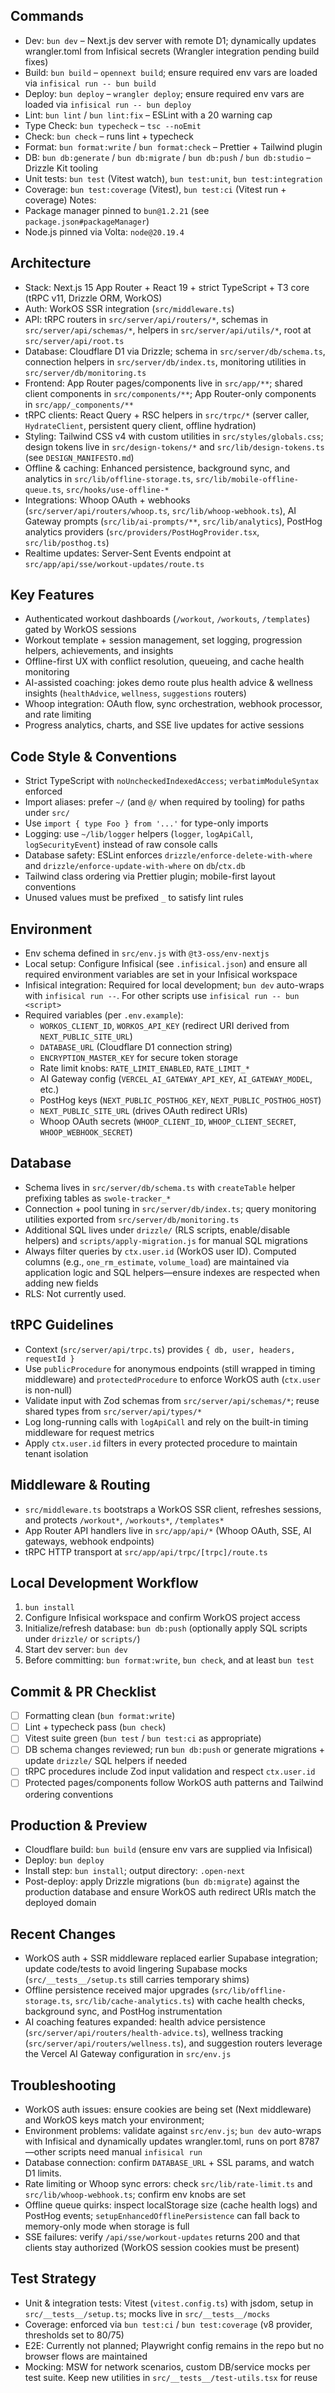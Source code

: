 ## Commands

- Dev: `bun dev` – Next.js dev server with remote D1; dynamically updates wrangler.toml from Infisical secrets (Wrangler integration pending build fixes)
- Build: `bun build` – `opennext build`; ensure required env vars are loaded via `infisical run -- bun build`
- Deploy: `bun deploy` – `wrangler deploy`; ensure required env vars are loaded via `infisical run -- bun deploy`
- Lint: `bun lint` / `bun lint:fix` – ESLint with a 20 warning cap
- Type Check: `bun typecheck` – `tsc --noEmit`
- Check: `bun check` – runs lint + typecheck
- Format: `bun format:write` / `bun format:check` – Prettier + Tailwind plugin
- DB: `bun db:generate` / `bun db:migrate` / `bun db:push` / `bun db:studio` – Drizzle Kit tooling
- Unit tests: `bun test` (Vitest watch), `bun test:unit`, `bun test:integration`
- Coverage: `bun test:coverage` (Vitest), `bun test:ci` (Vitest run + coverage)
  Notes:
- Package manager pinned to `bun@1.2.21` (see `package.json#packageManager`)
- Node.js pinned via Volta: `node@20.19.4`

## Architecture

- Stack: Next.js 15 App Router + React 19 + strict TypeScript + T3 core (tRPC v11, Drizzle ORM, WorkOS)
- Auth: WorkOS SSR integration (`src/middleware.ts`)
- API: tRPC routers in `src/server/api/routers/*`, schemas in `src/server/api/schemas/*`, helpers in `src/server/api/utils/*`, root at `src/server/api/root.ts`
- Database: Cloudflare D1 via Drizzle; schema in `src/server/db/schema.ts`, connection helpers in `src/server/db/index.ts`, monitoring utilities in `src/server/db/monitoring.ts`
- Frontend: App Router pages/components live in `src/app/**`; shared client components in `src/components/**`; App Router-only components in `src/app/_components/**`
- tRPC clients: React Query + RSC helpers in `src/trpc/*` (server caller, `HydrateClient`, persistent query client, offline hydration)
- Styling: Tailwind CSS v4 with custom utilities in `src/styles/globals.css`; design tokens live in `src/design-tokens/*` and `src/lib/design-tokens.ts` (see `DESIGN_MANIFESTO.md`)
- Offline & caching: Enhanced persistence, background sync, and analytics in `src/lib/offline-storage.ts`, `src/lib/mobile-offline-queue.ts`, `src/hooks/use-offline-*`
- Integrations: Whoop OAuth + webhooks (`src/server/api/routers/whoop.ts`, `src/lib/whoop-webhook.ts`), AI Gateway prompts (`src/lib/ai-prompts/**`, `src/lib/analytics`), PostHog analytics providers (`src/providers/PostHogProvider.tsx`, `src/lib/posthog.ts`)
- Realtime updates: Server-Sent Events endpoint at `src/app/api/sse/workout-updates/route.ts`

## Key Features

- Authenticated workout dashboards (`/workout`, `/workouts`, `/templates`) gated by WorkOS sessions
- Workout template + session management, set logging, progression helpers, achievements, and insights
- Offline-first UX with conflict resolution, queueing, and cache health monitoring
- AI-assisted coaching: jokes demo route plus health advice & wellness insights (`healthAdvice`, `wellness`, `suggestions` routers)
- Whoop integration: OAuth flow, sync orchestration, webhook processor, and rate limiting
- Progress analytics, charts, and SSE live updates for active sessions

## Code Style & Conventions

- Strict TypeScript with `noUncheckedIndexedAccess`; `verbatimModuleSyntax` enforced
- Import aliases: prefer `~/` (and `@/` when required by tooling) for paths under `src/`
- Use `import { type Foo } from '...'` for type-only imports
- Logging: use `~/lib/logger` helpers (`logger`, `logApiCall`, `logSecurityEvent`) instead of raw console calls
- Database safety: ESLint enforces `drizzle/enforce-delete-with-where` and `drizzle/enforce-update-with-where` on `db`/`ctx.db`
- Tailwind class ordering via Prettier plugin; mobile-first layout conventions
- Unused values must be prefixed `_` to satisfy lint rules

## Environment

- Env schema defined in `src/env.js` with `@t3-oss/env-nextjs`
- Local setup: Configure Infisical (see `.infisical.json`) and ensure all required environment variables are set in your Infisical workspace
- Infisical integration: Required for local development; `bun dev` auto-wraps with `infisical run --`. For other scripts use `infisical run -- bun <script>`
- Required variables (per `.env.example`):
  - `WORKOS_CLIENT_ID`, `WORKOS_API_KEY` (redirect URI derived from `NEXT_PUBLIC_SITE_URL`)
  - `DATABASE_URL` (Cloudflare D1 connection string)
  - `ENCRYPTION_MASTER_KEY` for secure token storage
  - Rate limit knobs: `RATE_LIMIT_ENABLED`, `RATE_LIMIT_*`
  - AI Gateway config (`VERCEL_AI_GATEWAY_API_KEY`, `AI_GATEWAY_MODEL`, etc.)
  - PostHog keys (`NEXT_PUBLIC_POSTHOG_KEY`, `NEXT_PUBLIC_POSTHOG_HOST`)
  - `NEXT_PUBLIC_SITE_URL` (drives OAuth redirect URIs)
  - Whoop OAuth secrets (`WHOOP_CLIENT_ID`, `WHOOP_CLIENT_SECRET`, `WHOOP_WEBHOOK_SECRET`)

## Database

- Schema lives in `src/server/db/schema.ts` with `createTable` helper prefixing tables as `swole-tracker_*`
- Connection + pool tuning in `src/server/db/index.ts`; query monitoring utilities exported from `src/server/db/monitoring.ts`
- Additional SQL lives under `drizzle/` (RLS scripts, enable/disable helpers) and `scripts/apply-migration.js` for manual SQL migrations
- Always filter queries by `ctx.user.id` (WorkOS user ID). Computed columns (e.g., `one_rm_estimate`, `volume_load`) are maintained via application logic and SQL helpers—ensure indexes are respected when adding new fields
- RLS: Not currently used.

## tRPC Guidelines

- Context (`src/server/api/trpc.ts`) provides `{ db, user, headers, requestId }`
- Use `publicProcedure` for anonymous endpoints (still wrapped in timing middleware) and `protectedProcedure` to enforce WorkOS auth (`ctx.user` is non-null)
- Validate input with Zod schemas from `src/server/api/schemas/*`; reuse shared types from `src/server/api/types/*`
- Log long-running calls with `logApiCall` and rely on the built-in timing middleware for request metrics
- Apply `ctx.user.id` filters in every protected procedure to maintain tenant isolation

## Middleware & Routing

- `src/middleware.ts` bootstraps a WorkOS SSR client, refreshes sessions, and protects `/workout*`, `/workouts*`, `/templates*`
- App Router API handlers live in `src/app/api/*` (Whoop OAuth, SSE, AI gateways, webhook endpoints)
- tRPC HTTP transport at `src/app/api/trpc/[trpc]/route.ts`

## Local Development Workflow

1. `bun install`
2. Configure Infisical workspace and confirm WorkOS project access
3. Initialize/refresh database: `bun db:push` (optionally apply SQL scripts under `drizzle/` or `scripts/`)
4. Start dev server: `bun dev`
5. Before committing: `bun format:write`, `bun check`, and at least `bun test`

## Commit & PR Checklist

- [ ] Formatting clean (`bun format:write`)
- [ ] Lint + typecheck pass (`bun check`)
- [ ] Vitest suite green (`bun test` / `bun test:ci` as appropriate)
- [ ] DB schema changes reviewed; run `bun db:push` or generate migrations + update `drizzle/` SQL helpers if needed
- [ ] tRPC procedures include Zod input validation and respect `ctx.user.id`
- [ ] Protected pages/components follow WorkOS auth patterns and Tailwind ordering conventions

## Production & Preview

- Cloudflare build: `bun build` (ensure env vars are supplied via Infisical)
- Deploy: `bun deploy`
- Install step: `bun install`; output directory: `.open-next`
- Post-deploy: apply Drizzle migrations (`bun db:migrate`) against the production database and ensure WorkOS auth redirect URIs match the deployed domain

## Recent Changes

- WorkOS auth + SSR middleware replaced earlier Supabase integration; update code/tests to avoid lingering Supabase mocks (`src/__tests__/setup.ts` still carries temporary shims)
- Offline persistence received major upgrades (`src/lib/offline-storage.ts`, `src/lib/cache-analytics.ts`) with cache health checks, background sync, and PostHog instrumentation
- AI coaching features expanded: health advice persistence (`src/server/api/routers/health-advice.ts`), wellness tracking (`src/server/api/routers/wellness.ts`), and suggestion routers leverage the Vercel AI Gateway configuration in `src/env.js`

## Troubleshooting

- WorkOS auth issues: ensure cookies are being set (Next middleware) and WorkOS keys match your environment;
- Environment problems: validate against `src/env.js`; `bun dev` auto-wraps with Infisical and dynamically updates wrangler.toml, runs on port 8787—other scripts need manual `infisical run`
- Database connection: confirm `DATABASE_URL` + SSL params, and watch D1 limits.
- Rate limiting or Whoop sync errors: check `src/lib/rate-limit.ts` and `src/lib/whoop-webhook.ts`; confirm env knobs are set
- Offline queue quirks: inspect localStorage size (cache health logs) and PostHog events; `setupEnhancedOfflinePersistence` can fall back to memory-only mode when storage is full
- SSE failures: verify `/api/sse/workout-updates` returns 200 and that clients stay authorized (WorkOS session cookies must be present)

## Test Strategy

- Unit & integration tests: Vitest (`vitest.config.ts`) with jsdom, setup in `src/__tests__/setup.ts`; mocks live in `src/__tests__/mocks`
- Coverage: enforced via `bun test:ci` / `bun test:coverage` (v8 provider, thresholds set to 80/75)
- E2E: Currently not planned; Playwright config remains in the repo but no browser flows are maintained
- Mocking: MSW for network scenarios, custom DB/service mocks per test suite. Keep new utilities in `src/__tests__/test-utils.tsx` for reuse
